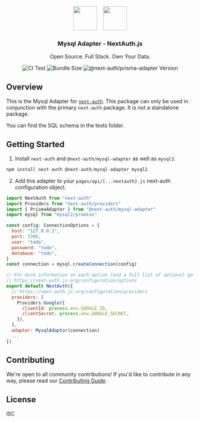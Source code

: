 <p align="center">
   <br/>
   <a href="https://next-auth.js.org" target="_blank"><img height="64px" src="https://next-auth.js.org/img/logo/logo-sm.png" /></a>&nbsp;&nbsp;&nbsp;&nbsp;<img height="64px" src="https://www.mysql.com/common/logos/logo-mysql-170x115.png" />
   <h3 align="center"><b>Mysql Adapter</b> - NextAuth.js</h3>
   <p align="center">
   Open Source. Full Stack. Own Your Data.
   </p>
   <p align="center" style="align: center;">
      <img src="https://github.com/nextauthjs/adapters/actions/workflows/release.yml/badge.svg" alt="CI Test" />
      <img src="https://img.shields.io/bundlephobia/minzip/@next-auth/prisma-adapter" alt="Bundle Size"/>
      <img src="https://img.shields.io/npm/v/@next-auth/prisma-adapter" alt="@next-auth/prisma-adapter Version" />
   </p>
</p>

## Overview

This is the Mysql Adapter for [`next-auth`](https://next-auth.js.org). This package can only be used in conjunction with the primary `next-auth` package. It is not a standalone package.

You can find the SQL schema in the tests folder.

## Getting Started

1. Install `next-auth` and `@next-auth/mysql-adapter` as well as `mysql2`.

```js
npm install next-auth @next-auth/mysql-adapter mysql2
```

2. Add this adapter to your `pages/api/[...nextauth].js` next-auth configuration object.

```js
import NextAuth from "next-auth"
import Providers from "next-auth/providers"
import { PrismaAdapter } from "@next-auth/mysql-adapter"
import mysql from "mysql2/promise"

const config: ConnectionOptions = {
  host: "127.0.0.1",
  port: 3306,
  user: "todo",
  password: "todo",
  database: "todo",
}
const connection = mysql.createConnection(config)

// For more information on each option (and a full list of options) go to
// https://next-auth.js.org/configuration/options
export default NextAuth({
  // https://next-auth.js.org/configuration/providers
  providers: [
    Providers.Google({
      clientId: process.env.GOOGLE_ID,
      clientSecret: process.env.GOOGLE_SECRET,
    }),
  ],
  adapter: MysqlAdaptor(connection)
  ...
})
```

## Contributing

We're open to all community contributions! If you'd like to contribute in any way, please read our [Contributing Guide](https://github.com/nextauthjs/adapters/blob/main/CONTRIBUTING.md).

## License

ISC
